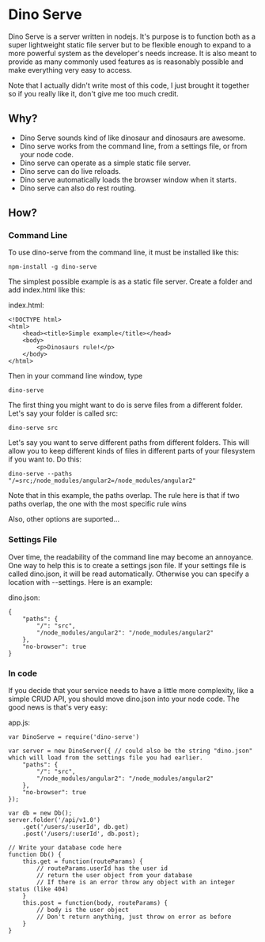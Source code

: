 # Dino Serve

Dino Serve is a server written in nodejs. It's purpose is to function both as a super lightweight static file server but to be flexible enough to expand to a more powerful system as the developer's needs increase. It is also meant to provide as many commonly used features as is reasonably possible and make everything very easy to access.

Note that I actually didn't write most of this code, I just brought it together so if you really like it, don't give me too much credit.

## Why?

- Dino Serve sounds kind of like dinosaur and dinosaurs are awesome.
- Dino serve works from the command line, from a settings file, or from your node code.
- Dino serve can operate as a simple static file server.
- Dino serve can do live reloads.
- Dino serve automatically loads the browser window when it starts.
- Dino serve can also do rest routing.

## How?

### Command Line

To use dino-serve from the command line, it must be installed like this:

```
npm-install -g dino-serve
```

The simplest possible example is as a static file server. Create a folder and add index.html like this:

index.html:
```
<!DOCTYPE html>
<html>
    <head><title>Simple example</title></head>
    <body>
        <p>Dinosaurs rule!</p>
    </body>
</html>
```

Then in your command line window, type

```
dino-serve
```

The first thing you might want to do is serve files from a different folder. Let's say your folder is called src:

```
dino-serve src
```

Let's say you want to serve different paths from different folders. This will allow you to keep different kinds of files in different parts of your filesystem if you want to. Do this:

```
dino-serve --paths "/=src;/node_modules/angular2=/node_modules/angular2"
```

Note that in this example, the paths overlap. The rule here is that if two paths overlap, the one with the most specific rule wins

Also, other options are suported...

### Settings File

Over time, the readability of the command line may become an annoyance. One way to help this is to create a settings json file. If your settings file is called dino.json, it will be read automatically. Otherwise you can specify a location with --settings. Here is an example:

dino.json:
```
{
    "paths": {
        "/": "src",
        "/node_modules/angular2": "/node_modules/angular2"
    },
    "no-browser": true
}
```

### In code

If you decide that your service needs to have a little more complexity, like a simple CRUD API, you should move dino.json into your node code. The good news is that's very easy:

app.js:
```
var DinoServe = require('dino-serve')

var server = new DinoServer({ // could also be the string "dino.json" which will load from the settings file you had earlier.
    "paths": {
        "/": "src",
        "/node_modules/angular2": "/node_modules/angular2"
    },
    "no-browser": true
});

var db = new Db();
server.folder('/api/v1.0')
    .get('/users/:userId', db.get)
    .post('/users/:userId', db.post);

// Write your database code here
function Db() {
    this.get = function(routeParams) {
        // routeParams.userId has the user id
        // return the user object from your database
        // If there is an error throw any object with an integer status (like 404)
    }
    this.post = function(body, routeParams) {
        // body is the user object
        // Don't return anything, just throw on error as before
    }
}
```
